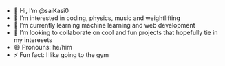 - 👋 Hi, I’m @saiKasi0
- 👀 I’m interested in coding, physics, music and weightlifting
- 🌱 I’m currently learning machine learning and web development
- 💞️ I’m looking to collaborate on cool and fun projects that hopefully tie in my interesets
- 😄 Pronouns: he/him
- ⚡ Fun fact: I like going to the gym

<!---
saiKasi0/saiKasi0 is a ✨ special ✨ repository because its `README.md` (this file) appears on your GitHub profile.
You can click the Preview link to take a look at your changes.
--->

